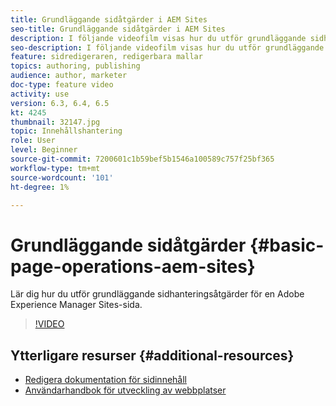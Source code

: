 ```yaml
---
title: Grundläggande sidåtgärder i AEM Sites
seo-title: Grundläggande sidåtgärder i AEM Sites
description: I följande videofilm visas hur du utför grundläggande sidhanteringsåtgärder för en Adobe Experience Manager Sites-sida.
seo-description: I följande videofilm visas hur du utför grundläggande sidhanteringsåtgärder för en Adobe Experience Manager Sites-sida.
feature: sidredigeraren, redigerbara mallar
topics: authoring, publishing
audience: author, marketer
doc-type: feature video
activity: use
version: 6.3, 6.4, 6.5
kt: 4245
thumbnail: 32147.jpg
topic: Innehållshantering
role: User
level: Beginner
source-git-commit: 7200601c1b59bef5b1546a100589c757f25bf365
workflow-type: tm+mt
source-wordcount: '101'
ht-degree: 1%

---
```



# Grundläggande sidåtgärder {#basic-page-operations-aem-sites}

Lär dig hur du utför grundläggande sidhanteringsåtgärder för en Adobe Experience Manager Sites-sida.

>[!VIDEO](https://video.tv.adobe.com/v/32147?quality=12&learn=on)


## Ytterligare resurser {#additional-resources}

* [Redigera dokumentation för sidinnehåll](https://experienceleague.adobe.com/docs/experience-manager-65/authoring/authoring/editing-content.html)
* [Användarhandbok för utveckling av webbplatser](https://experienceleague.adobe.com/docs/experience-manager-65/authoring/home.html&amp;topic=/experience-manager/6-5/sites/authoring/morehelp/page-authoring.ug.js)
